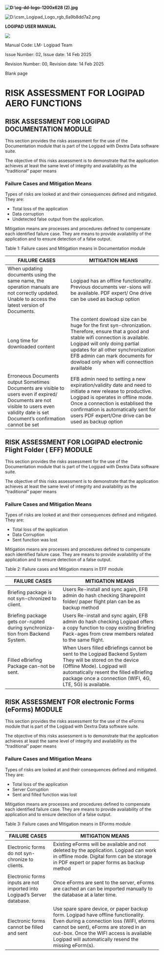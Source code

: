 **![D:\\og-dd-logo-1200x628 (2).jpg](media/0606ca5628079ef13936db4fee95401c.jpeg)**

![D:\\csm_Logipad_Logo_rgb_6a9b8dd7a2.png](media/feb27d0a82e329ed73c7120de86f2efb.png)

**LOGIPAD USER MANUAL**

**![](media/ab36b643f45515574436c82d5c523443.png)**

Manual Code: LM- Logipad Team

Issue Number: 02, Issue date: 14 Feb 2025

Revision Number: 00, Revision date: 14 Feb 2025

Blank page

# RISK ASSESSMENT FOR LOGIPAD AERO FUNCTIONS

## RISK ASSESSMENT FOR LOGIPAD DOCUMENTATION MODULE

This section provides the risks assessment for the use of the Documentation module that is part of the Logipad with Dextra Data software suite.

The objective of this risks assessment is to demonstrate that the application achieves at least the same level of integrity and availability as the “traditional” paper means

### Failure Cases and Mitigation Means

Types of risks are looked at and their consequences defined and mitigated. They are:

-   Total loss of the application
-   Data corruption
-   Undetected false output from the application.

Mitigation means are processes and procedures defined to compensate each identified failure case. They are means to provide availability of the application and to ensure detection of a false output.

Table 1: Failure cases and Mitigation means in Documentation module

| **FAILURE CASES**                                                                                                                                                                         | **MITIGATION MEANS**                                                                                                                                                                                                                                                                              |
|-------------------------------------------------------------------------------------------------------------------------------------------------------------------------------------------|---------------------------------------------------------------------------------------------------------------------------------------------------------------------------------------------------------------------------------------------------------------------------------------------------|
|  When updating documents using the same name, the operation manuals are not correctly updated. Unable to access the latest version of Documents.                                          | Logipad has an offline functionality. Previous documents ver-sions will be available.   PDF expert/ One drive can be used as backup option                                                                                                                                                        |
| Long time for downloaded content                                                                                                                                                          | The content dowload size can be huge for the first syn-chronization. Therefore, ensure that a good and stable wifi connection is available. Logipad will only doing partial updates for all other synchronization  EFB admin can mark documents for dowload only when wifi connecttion availlable |
| Erroneous Documents output   Sometimes Documents are visible to users even if expired/ Documents are not visible to users even validity date is set Document’s confirmation cannot be set | EFB admin need to setting a new expiration/validity date and need to initiate a new release to productive.  Logipad is operates in offline mode. Once a connection is establised the confirmation is automatically sent for users PDF expert/One drive can be used as backup option               |

## RISK ASSESSMENT FOR LOGIPAD electronic Flight Folder ( EFF) MODULE

This section provides the risks assessment for the use of the Documentation module that is part of the Logipad with Dextra Data software suite.

The objective of this risks assessment is to demonstrate that the application achieves at least the same level of integrity and availability as the “traditional” paper means

### Failure Cases and Mitigation Means

Types of risks are looked at and their consequences defined and mitigated. They are:

-   Total loss of the application
-   Data Corruption
-   Sent function was lost

Mitigation means are processes and procedures defined to compensate each identified failure case. They are means to provide availability of the application and to ensure detection of a false output.

Table 2: Failure cases and Mitigation means in EFF module

| **FAILURE CASES**                                                               | **MITIGATION MEANS**                                                                                                                                                                                                                           |
|---------------------------------------------------------------------------------|------------------------------------------------------------------------------------------------------------------------------------------------------------------------------------------------------------------------------------------------|
| Briefing package is not syn-chronized to client.                                | Users Re-install and sync again, EFB admin do hash checking Sharepoint folder/ paper flight plan can be as backup method                                                                                                                       |
| Briefing package gets cor-rupted during synchroniza-tion from Backend System.   | Users Re-install and sync again, EFB admin do hash checking Logipad offers a copy function to copy existing Briefing Pack-ages from crew members related to the same flight.                                                                   |
| Filled eBriefing Package can-not be sent.                                       | When Users filled eBriefings cannot be sent to the Logipad Backend System They will be stored on the device (Offline Mode). Logipad will automatically resent the filled eBriefing package once a connection (WIFI, 4G, LTE, 5G) is available. |

## RISK ASSESSMENT FOR electronic Forms (eForms) MODULE

This section provides the risks assessment for the use of the eForms module that is part of the Logipad with Dextra Data software suite.

The objective of this risks assessment is to demonstrate that the application achieves at least the same level of integrity and availability as the “traditional” paper means

### Failure Cases and Mitigation Means

Types of risks are looked at and their consequences defined and mitigated. They are:

-   Total loss of the application
-   Server Corruption
-   Sent and filled function was lost

Mitigation means are processes and procedures defined to compensate each identified failure case. They are means to provide availability of the application and to ensure detection of a false output.

Table 3: Failure cases and Mitigation means in EForms module

| **FAILURE CASES**                                                          | **MITIGATION MEANS**                                                                                                                                                                                                                                                        |
|----------------------------------------------------------------------------|-----------------------------------------------------------------------------------------------------------------------------------------------------------------------------------------------------------------------------------------------------------------------------|
| Electronic forms do not syn-chronize to clients.                           | Existing eForms will be available and not deleted by the application. Logipad can work in offline mode. Digital form can be storage in PDF expert or paper forms as backup method                                                                                           |
| Electronic forms inputs are not imported into Logipad’s Server database.   | Once eForms are sent to the server, eForms are cached an can be imported manually to the database at a later time.                                                                                                                                                          |
|  Electronic forms cannot be filled and sent                                | Use spare spare device, or paper backup form.  Logipad have offline functionality. Even during a connection loss (WIFI, eforms cannot be sent), eForms are stored in an out-box. Once the WIFI access is available Logipad will automatically resend the missing eForm(s).  |
